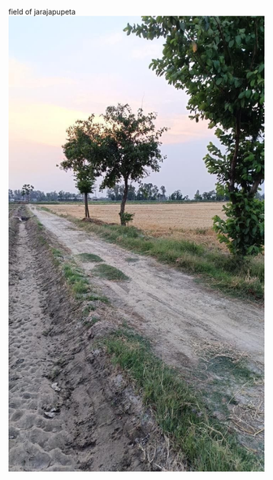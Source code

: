 field of jarajapupeta
![image alt](https://github.com/Vennela-eng/jptvill_website/blob/6d5dfd7b97068e30b9ca7c658513826de334fc2f/jptvill_field.jpg)
